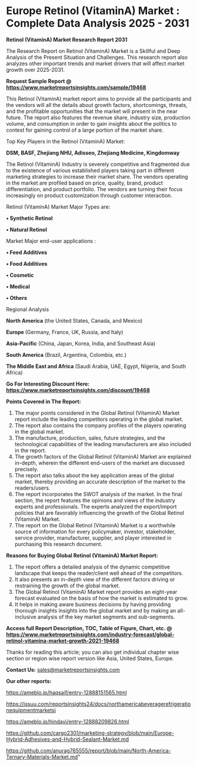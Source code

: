# Europe Retinol (VitaminA) Market : Complete Data Analysis 2025 - 2031

<strong>Retinol (VitaminA) Market Research Report 2031</strong>

The Research Report on Retinol (VitaminA) Market is a Skillful and Deep Analysis of the Present Situation and Challenges. This research report also analyzes other important trends and market drivers that will affect market growth over 2025-2031.

<strong>Request Sample Report @ <a href=https://www.marketreportsinsights.com/sample/19468>https://www.marketreportsinsights.com/sample/19468</a></strong>

This Retinol (VitaminA) market report aims to provide all the participants and the vendors will all the details about growth factors, shortcomings, threats, and the profitable opportunities that the market will present in the near future. The report also features the revenue share, industry size, production volume, and consumption in order to gain insights about the politics to contest for gaining control of a large portion of the market share.

Top Key Players in the Retinol (VitaminA) Market:

<strong>DSM, BASF, Zhejiang NHU, Adisseo, Zhejiang Medicine, Kingdomway</strong>

The Retinol (VitaminA) Industry is severely competitive and fragmented due to the existence of various established players taking part in different marketing strategies to increase their market share. The vendors operating in the market are profiled based on price, quality, brand, product differentiation, and product portfolio. The vendors are turning their focus increasingly on product customization through customer interaction.

Retinol (VitaminA) Market Major Types are:

<strong>• Synthetic Retinol

• Natural Retinol</strong>

Market Major end-user applications :

<strong>• Feed Additives

• Food Additives

• Cosmetic

• Medical

• Others</strong>

Regional Analysis

</u><strong><b>North America</b></strong> (the United States, Canada, and Mexico)

<strong><b>Europe </b></strong>(Germany, France, UK, Russia, and Italy)

<strong><b>Asia-Pacific</b></strong> (China, Japan, Korea, India, and Southeast Asia)

<strong><b>South America</b></strong> (Brazil, Argentina, Colombia, etc.)

<strong><b>The Middle East and Africa</b></strong> (Saudi Arabia, UAE, Egypt, Nigeria, and South Africa)

<strong>Go For Interesting Discount Here: <a href=https://www.marketreportsinsights.com/discount/19468>https://www.marketreportsinsights.com/discount/19468</a></strong>

<strong>Points Covered in The Report:</strong>
<ol>
  <li>The major points considered in the Global Retinol (VitaminA) Market report include the leading competitors operating in the global market.</li>
  <li>The report also contains the company profiles of the players operating in the global market.</li>
  <li>The manufacture, production, sales, future strategies, and the technological capabilities of the leading manufacturers are also included in the report.</li>
  <li>The growth factors of the Global Retinol (VitaminA) Market are explained in-depth, wherein the different end-users of the market are discussed precisely.</li>
  <li>The report also talks about the key application areas of the global market, thereby providing an accurate description of the market to the readers/users.</li>
  <li>The report incorporates the SWOT analysis of the market. In the final section, the report features the opinions and views of the industry experts and professionals. The experts analyzed the export/import policies that are favorably influencing the growth of the Global Retinol (VitaminA) Market.</li>
  <li>The report on the Global Retinol (VitaminA) Market is a worthwhile source of information for every policymaker, investor, stakeholder, service provider, manufacturer, supplier, and player interested in purchasing this research document.</li>
</ol>
<strong>Reasons for Buying Global Retinol (VitaminA) Market Report:</strong>

<ol>
  <li>The report offers a detailed analysis of the dynamic competitive landscape that keeps the reader/client well ahead of the competitors.</li>
  <li>It also presents an in-depth view of the different factors driving or restraining the growth of the global market.</li>
  <li>The Global Retinol (VitaminA) Market report provides an eight-year forecast evaluated on the basis of how the market is estimated to grow.</li>
  <li>It helps in making aware business decisions by having providing thorough insights insights into the global market and by making an all-inclusive analysis of the key market segments and sub-segments.</li>
</ol>
<strong>Access full Report Description, TOC, Table of Figure, Chart, etc. @ <a href=https://www.marketreportsinsights.com/industry-forecast/global-retinol-vitamina-market-growth-2021-19468>https://www.marketreportsinsights.com/industry-forecast/global-retinol-vitamina-market-growth-2021-19468</a></strong>


Thanks for reading this article; you can also get individual chapter wise section or region wise report version like Asia, United States, Europe.

<strong>Contact Us:</strong>
sales@marketreportsinsights.com

<strong>Our other reports:</strong>

<a href=https://ameblo.jp/haqsaif/entry-12888151565.html>https://ameblo.jp/haqsaif/entry-12888151565.html</a>

<a href=https://issuu.com/reportsinsights24/docs/northamericabeveragerefrigerationequipmentmarketsi>https://issuu.com/reportsinsights24/docs/northamericabeveragerefrigerationequipmentmarketsi</a>

<a href=https://ameblo.jp/hindavi/entry-12888209826.html>https://ameblo.jp/hindavi/entry-12888209826.html</a>

<a href=https://github.com/cargo2301/marketing-strategy/blob/main/Europe-Hybrid-Adhesives-and-Hybrid-Sealant-Market.md>https://github.com/cargo2301/marketing-strategy/blob/main/Europe-Hybrid-Adhesives-and-Hybrid-Sealant-Market.md</a>

<a href=https://github.com/anurag765555/report/blob/main/North-America-Ternary-Materials-Market.md>https://github.com/anurag765555/report/blob/main/North-America-Ternary-Materials-Market.md</a>"
